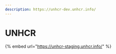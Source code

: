 ```yaml
---
description: https://unhcr-dev.unhcr.info/
---
```


# UNHCR

{% embed url="https://unhcr-staging.unhcr.info/" %}
